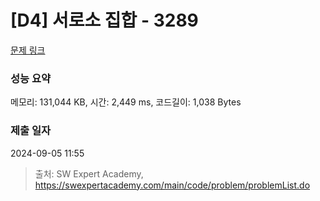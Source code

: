 # [D4] 서로소 집합 - 3289 

[문제 링크](https://swexpertacademy.com/main/code/problem/problemDetail.do?contestProbId=AWBJKA6qr2oDFAWr) 

### 성능 요약

메모리: 131,044 KB, 시간: 2,449 ms, 코드길이: 1,038 Bytes

### 제출 일자

2024-09-05 11:55



> 출처: SW Expert Academy, https://swexpertacademy.com/main/code/problem/problemList.do